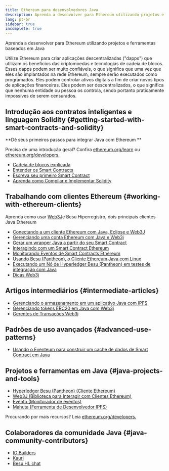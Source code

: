 ```yaml
---
title: Ethereum para desenvolvedores Java
description: Aprenda a desenvolver para Ethereum utilizando projetos e ferramentas baseados em Java
lang: pt-br
sidebar: true
incomplete: true
---
```


<div class="featured">Aprenda a desenvolver para Ethereum utilizando projetos e ferramentas baseados em Java</div>

Utilize Ethereum para criar aplicações descentralizadas ("dapps") que utilizam os benefícios das criptomoedas e tecnologias de cadeia de blocos. Esses dapps podem ser muito confiáveis, o que significa que uma vez que eles são implantados na rede Ethereum, sempre serão executados como programados. Eles podem controlar ativos digitais a fim de criar novos tipos de aplicações financeiras. Eles podem ser descentralizados, o que significa que nenhuma entidade ou pessoa os controla, sendo portanto praticamente impossíves de serem censurados.

## Introdução aos contratos inteligentes e linguagem Solidity {#getting-started-with-smart-contracts-and-solidity}

**Dê seus primeiros passos para integrar Java com Ethereum **

Precisa de uma introdução geral? Confira [ethereum.org/learn](/learn/) ou [ethereum.org/developers.](/developers/)

- [Cadeia de blocos explicada](https://kauri.io/article/d55684513211466da7f8cc03987607d5/blockchain-explained)
- [Entender os Smart Contracts](https://kauri.io/article/e4f66c6079e74a4a9b532148d3158188/ethereum-101-part-5-the-smart-contract)
- [Escreva seu primeiro Smart Contract](https://kauri.io/article/124b7db1d0cf4f47b414f8b13c9d66e2/remix-ide-your-first-smart-contract)
- [Aprenda como Compilar e Implementar Solidity](https://kauri.io/article/973c5f54c4434bb1b0160cff8c695369/understanding-smart-contract-compilation-and-deployment)

## Trabalhando com clientes Ethereum {#working-with-ethereum-clients}

Aprenda como usar [Web3J](https://github.com/web3j/web3j)e Besu Hiperregistro, dois principais clientes Java Ethereum

- [Conectando a um cliente Ethereum com Java, Eclipse e Web3J](https://kauri.io/article/b9eb647c47a546bc95693acc0be72546/connecting-to-an-ethereum-client-with-java-eclipse-and-web3j)
- [Gerenciando uma conta Ethereum com Java e Web3j](https://kauri.io/article/925d923e12c543da9a0a3e617be963b4/manage-an-ethereum-account-with-java-and-web3j)
- [Gerar um wrapper Java a partir do seu Smart Contract](https://kauri.io/article/84475132317d4d6a84a2c42eb9348e4b/generate-a-java-wrapper-from-your-smart-contract)
- [Interagindo com um Smart Contract Ethereum](https://kauri.io/article/14dc434d11ef4ee18bf7d57f079e246e/interacting-with-an-ethereum-smart-contract-in-java)
- [Monitorando Eventos de Smart Contracts Ethereum](https://kauri.io/article/760f495423db42f988d17b8c145b0874/listening-for-ethereum-smart-contract-events-in-java)
- [Usando Besu (Pantheon), o Cliente Ethereum Java com Linux](https://kauri.io/article/276dd27f1458443295eea58403fd6965/using-pantheon-the-java-ethereum-client-with-linux)
- [Executando um Nó de Hyperledger Besu (Pantheon) em testes de integração com Java](https://kauri.io/article/7dc3ecc391e54f7b8cbf4e5fa0caf780/running-a-pantheon-node-in-java-integration-tests)
- [Dicas Web3j](<https://kauri.io/web3j-cheat-sheet-(java-ethereum)/5dfa1ea941ac3d0001ce1d90/c>)

## Artigos intermediários {#intermediate-articles}

- [Gerenciando o armazenamento em um aplicativo Java com IPFS](https://kauri.io/article/3e8494f4f56f48c4bb77f1f925c6d926/managing-storage-in-a-java-application-with-ipfs)
- [Gerenciando tokens ERC20 em Java com Web3j](https://kauri.io/article/d13e911bbf624108b1d5718175a5e0a0/manage-erc20-tokens-in-java-with-web3j)
- [Gerentes de Transações Web3j](https://kauri.io/article/4cb780bb4d0846438d11885a25b6d7e7/web3j-transaction-managers)

## Padrões de uso avançados {#advanced-use-patterns}

- [Usando o Eventeum para construir um cache de dados de Smart Contract em Java](https://kauri.io/article/fe81ee9612eb4e5a9ab72790ef24283d/using-eventeum-to-build-a-java-smart-contract-data-cache)

## Projetos e ferramentas em Java {#java-projects-and-tools}

- [Hyperledger Besu (Pantheon) (Cliente Ethereum)](https://docs.pantheon.pegasys.tech/en/stable/)
- [Web3J (Biblioteca para Interagir com Clientes Ethereum)](https://github.com/web3j/web3j)
- [Evento (Monitorador de eventos)](https://github.com/ConsenSys/eventeum)
- [Mahuta (Ferramenta de Desenvolvedor IPFS)](https://github.com/ConsenSys/mahuta)

Procurando por mais recursos? Leia [ethereum.org/developers.](/developers/)

## Colaboradores da comunidade Java {#java-community-contributors}

- [IO Builders](https://io.builders)
- [Kauri](https://kauri.io)
- [Besu HL chat](https://chat.hyperledger.org/channel/besu)
